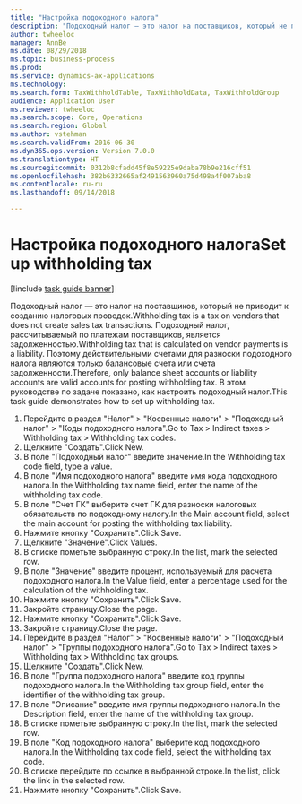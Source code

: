 ```yaml
--- 
title: "Настройка подоходного налога"
description: "Подоходный налог — это налог на поставщиков, который не приводит к созданию налоговых проводок."
author: twheeloc
manager: AnnBe
ms.date: 08/29/2018
ms.topic: business-process
ms.prod: 
ms.service: dynamics-ax-applications
ms.technology: 
ms.search.form: TaxWithholdTable, TaxWithholdData, TaxWithholdGroup
audience: Application User
ms.reviewer: twheeloc
ms.search.scope: Core, Operations
ms.search.region: Global
ms.author: vstehman
ms.search.validFrom: 2016-06-30
ms.dyn365.ops.version: Version 7.0.0
ms.translationtype: HT
ms.sourcegitcommit: 0312b8cfadd45f8e59225e9daba78b9e216cff51
ms.openlocfilehash: 382b6332665af2491563960a75d498a4f007aba8
ms.contentlocale: ru-ru
ms.lasthandoff: 09/14/2018

---
```

# <a name="set-up-withholding-tax"></a><span data-ttu-id="fe679-103">Настройка подоходного налога</span><span class="sxs-lookup"><span data-stu-id="fe679-103">Set up withholding tax</span></span>

[!include [task guide banner](../../includes/task-guide-banner.md)]

<span data-ttu-id="fe679-104">Подоходный налог — это налог на поставщиков, который не приводит к созданию налоговых проводок.</span><span class="sxs-lookup"><span data-stu-id="fe679-104">Withholding tax is a tax on vendors that does not create sales tax transactions.</span></span> <span data-ttu-id="fe679-105">Подоходный налог, рассчитываемый по платежам поставщиков, является задолженностью.</span><span class="sxs-lookup"><span data-stu-id="fe679-105">Withholding tax that is calculated on vendor payments is a liability.</span></span> <span data-ttu-id="fe679-106">Поэтому действительными счетами для разноски подоходного налога являются только балансовые счета или счета задолженности.</span><span class="sxs-lookup"><span data-stu-id="fe679-106">Therefore, only balance sheet accounts or liability accounts are valid accounts for posting withholding tax.</span></span> <span data-ttu-id="fe679-107">В этом руководстве по задаче показано, как настроить подоходный налог.</span><span class="sxs-lookup"><span data-stu-id="fe679-107">This task guide demonstrates how to set up withholding tax.</span></span>

1. <span data-ttu-id="fe679-108">Перейдите в раздел "Налог" > "Косвенные налоги" > "Подоходный налог" > "Коды подоходного налога".</span><span class="sxs-lookup"><span data-stu-id="fe679-108">Go to Tax > Indirect taxes > Withholding tax > Withholding tax codes.</span></span>
2. <span data-ttu-id="fe679-109">Щелкните "Создать".</span><span class="sxs-lookup"><span data-stu-id="fe679-109">Click New.</span></span>
3. <span data-ttu-id="fe679-110">В поле "Подоходный налог" введите значение.</span><span class="sxs-lookup"><span data-stu-id="fe679-110">In the Withholding tax code field, type a value.</span></span>
4. <span data-ttu-id="fe679-111">В поле "Имя подоходного налога" введите имя кода подоходного налога.</span><span class="sxs-lookup"><span data-stu-id="fe679-111">In the Withholding tax name field, enter the name of the withholding tax code.</span></span>
5. <span data-ttu-id="fe679-112">В поле "Счет ГК" выберите счет ГК для разноски налоговых обязательств по подоходному налогу.</span><span class="sxs-lookup"><span data-stu-id="fe679-112">In the Main account field, select the main account for posting the withholding tax liability.</span></span>
6. <span data-ttu-id="fe679-113">Нажмите кнопку "Сохранить".</span><span class="sxs-lookup"><span data-stu-id="fe679-113">Click Save.</span></span>
7. <span data-ttu-id="fe679-114">Щелкните "Значение".</span><span class="sxs-lookup"><span data-stu-id="fe679-114">Click Values.</span></span>
8. <span data-ttu-id="fe679-115">В списке пометьте выбранную строку.</span><span class="sxs-lookup"><span data-stu-id="fe679-115">In the list, mark the selected row.</span></span>
9. <span data-ttu-id="fe679-116">В поле "Значение" введите процент, используемый для расчета подоходного налога.</span><span class="sxs-lookup"><span data-stu-id="fe679-116">In the Value field, enter a percentage used for the calculation of the withholding tax.</span></span>
10. <span data-ttu-id="fe679-117">Нажмите кнопку "Сохранить".</span><span class="sxs-lookup"><span data-stu-id="fe679-117">Click Save.</span></span>
11. <span data-ttu-id="fe679-118">Закройте страницу.</span><span class="sxs-lookup"><span data-stu-id="fe679-118">Close the page.</span></span>
12. <span data-ttu-id="fe679-119">Нажмите кнопку "Сохранить".</span><span class="sxs-lookup"><span data-stu-id="fe679-119">Click Save.</span></span>
13. <span data-ttu-id="fe679-120">Закройте страницу.</span><span class="sxs-lookup"><span data-stu-id="fe679-120">Close the page.</span></span>
14. <span data-ttu-id="fe679-121">Перейдите в раздел "Налог" > "Косвенные налоги" > "Подоходный налог" > "Группы подоходного налога".</span><span class="sxs-lookup"><span data-stu-id="fe679-121">Go to Tax > Indirect taxes > Withholding tax > Withholding tax groups.</span></span>
15. <span data-ttu-id="fe679-122">Щелкните "Создать".</span><span class="sxs-lookup"><span data-stu-id="fe679-122">Click New.</span></span>
16. <span data-ttu-id="fe679-123">В поле "Группа подоходного налога" введите код группы подоходного налога.</span><span class="sxs-lookup"><span data-stu-id="fe679-123">In the Withholding tax group field, enter the identifier of the withholding tax group.</span></span>
17. <span data-ttu-id="fe679-124">В поле "Описание" введите имя группы подоходного налога.</span><span class="sxs-lookup"><span data-stu-id="fe679-124">In the Description field, enter the name of the withholding tax group.</span></span>
18. <span data-ttu-id="fe679-125">В списке пометьте выбранную строку.</span><span class="sxs-lookup"><span data-stu-id="fe679-125">In the list, mark the selected row.</span></span>
19. <span data-ttu-id="fe679-126">В поле "Код подоходного налога" выберите код подоходного налога.</span><span class="sxs-lookup"><span data-stu-id="fe679-126">In the Withholding tax code field, select the withholding tax code.</span></span>
20. <span data-ttu-id="fe679-127">В списке перейдите по ссылке в выбранной строке.</span><span class="sxs-lookup"><span data-stu-id="fe679-127">In the list, click the link in the selected row.</span></span>
21. <span data-ttu-id="fe679-128">Нажмите кнопку "Сохранить".</span><span class="sxs-lookup"><span data-stu-id="fe679-128">Click Save.</span></span>


